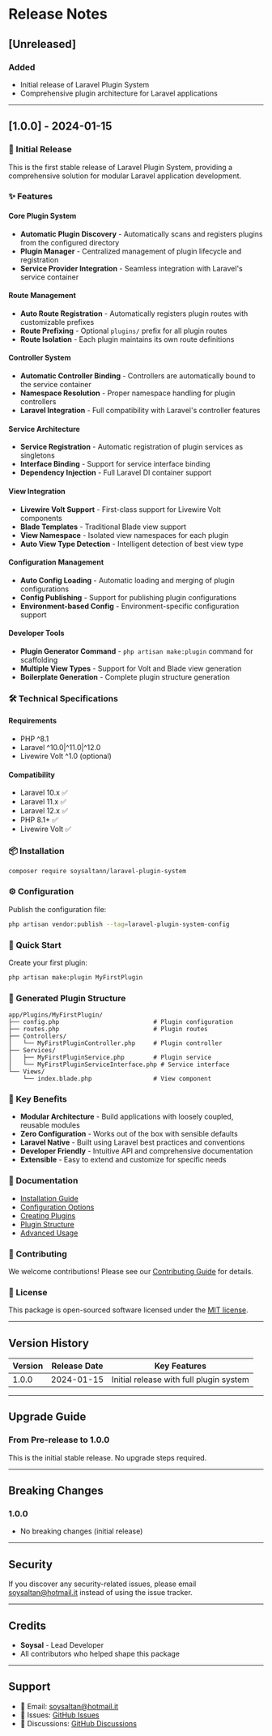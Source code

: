 # Release Notes

## [Unreleased]

### Added
- Initial release of Laravel Plugin System
- Comprehensive plugin architecture for Laravel applications

---

## [1.0.0] - 2024-01-15

### 🎉 Initial Release

This is the first stable release of Laravel Plugin System, providing a comprehensive solution for modular Laravel application development.

### ✨ Features

#### Core Plugin System
- **Automatic Plugin Discovery** - Automatically scans and registers plugins from the configured directory
- **Plugin Manager** - Centralized management of plugin lifecycle and registration
- **Service Provider Integration** - Seamless integration with Laravel's service container

#### Route Management
- **Auto Route Registration** - Automatically registers plugin routes with customizable prefixes
- **Route Prefixing** - Optional `plugins/` prefix for all plugin routes
- **Route Isolation** - Each plugin maintains its own route definitions

#### Controller System
- **Automatic Controller Binding** - Controllers are automatically bound to the service container
- **Namespace Resolution** - Proper namespace handling for plugin controllers
- **Laravel Integration** - Full compatibility with Laravel's controller features

#### Service Architecture
- **Service Registration** - Automatic registration of plugin services as singletons
- **Interface Binding** - Support for service interface binding
- **Dependency Injection** - Full Laravel DI container support

#### View Integration
- **Livewire Volt Support** - First-class support for Livewire Volt components
- **Blade Templates** - Traditional Blade view support
- **View Namespace** - Isolated view namespaces for each plugin
- **Auto View Type Detection** - Intelligent detection of best view type

#### Configuration Management
- **Auto Config Loading** - Automatic loading and merging of plugin configurations
- **Config Publishing** - Support for publishing plugin configurations
- **Environment-based Config** - Environment-specific configuration support

#### Developer Tools
- **Plugin Generator Command** - `php artisan make:plugin` command for scaffolding
- **Multiple View Types** - Support for Volt and Blade view generation
- **Boilerplate Generation** - Complete plugin structure generation

### 🛠️ Technical Specifications

#### Requirements
- PHP ^8.1
- Laravel ^10.0|^11.0|^12.0
- Livewire Volt ^1.0 (optional)

#### Compatibility
- Laravel 10.x ✅
- Laravel 11.x ✅
- Laravel 12.x ✅
- PHP 8.1+ ✅
- Livewire Volt ✅

### 📦 Installation

```bash
composer require soysaltann/laravel-plugin-system
```

### ⚙️ Configuration

Publish the configuration file:

```bash
php artisan vendor:publish --tag=laravel-plugin-system-config
```

### 🚀 Quick Start

Create your first plugin:

```bash
php artisan make:plugin MyFirstPlugin
```

### 📁 Generated Plugin Structure

```
app/Plugins/MyFirstPlugin/
├── config.php                          # Plugin configuration
├── routes.php                          # Plugin routes  
├── Controllers/
│   └── MyFirstPluginController.php     # Plugin controller
├── Services/
│   ├── MyFirstPluginService.php        # Plugin service
│   └── MyFirstPluginServiceInterface.php # Service interface
└── Views/
    └── index.blade.php                 # View component
```

### 🎯 Key Benefits

- **Modular Architecture** - Build applications with loosely coupled, reusable modules
- **Zero Configuration** - Works out of the box with sensible defaults
- **Laravel Native** - Built using Laravel best practices and conventions
- **Developer Friendly** - Intuitive API and comprehensive documentation
- **Extensible** - Easy to extend and customize for specific needs

### 📖 Documentation

- [Installation Guide](README.md#installation)
- [Configuration Options](README.md#configuration)
- [Creating Plugins](README.md#creating-a-plugin)
- [Plugin Structure](README.md#plugin-structure)
- [Advanced Usage](README.md#advanced-usage)

### 🤝 Contributing

We welcome contributions! Please see our [Contributing Guide](CONTRIBUTING.md) for details.

### 📄 License

This package is open-sourced software licensed under the [MIT license](LICENSE).

---

## Version History

| Version | Release Date | Key Features |
|---------|-------------|--------------|
| 1.0.0   | 2024-01-15  | Initial release with full plugin system |

---

## Upgrade Guide

### From Pre-release to 1.0.0

This is the initial stable release. No upgrade steps required.

---

## Breaking Changes

### 1.0.0
- No breaking changes (initial release)

---

## Security

If you discover any security-related issues, please email soysaltan@hotmail.it instead of using the issue tracker.

---

## Credits

- **Soysal** - Lead Developer
- All contributors who helped shape this package

---

## Support

- 📧 Email: soysaltan@hotmail.it
- 🐛 Issues: [GitHub Issues](https://github.com/paramientos/laravel-plugin-system/issues)
- 💬 Discussions: [GitHub Discussions](https://github.com/paramientos/laravel-plugin-system/discussions)
